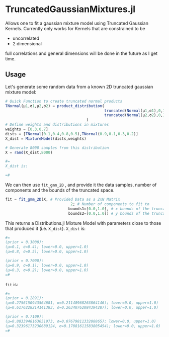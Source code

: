 # TruncatedGaussianMixtures.jl
 Allows one to fit a gaussian mixture model using Truncated Gaussian Kernels. 
 Currently only works for Kernels that are constrained to be 
 - uncorrelated
 - 2 dimensional

full correlations and general dimensions will be done in the future as I get time.

## Usage

Let's generate some random data from a known 2D truncated gaussian mixture model:

```julia
# Quick Function to create truncated normal products
TNormal(μ1,σ1,μ2,σ2) = product_distribution(
                                            truncated(Normal(μ1,σ1),0,1),
                                            truncated(Normal(μ2,σ2),0,1)
									)
# Define weights and distributions in mixtures
weights = [0.3,0.7]
dists = [TNormal(0.1,0.4,0.8,0.5),TNormal(0.9,0.1,0.3,0.2)]
X_dist = MixtureModel(dists,weights)

# Generate 8000 samples from this distribution
X = rand(X_dist,8000)

#=
X_dist is:

=#
```

We can then use `fit_gmm_2D` , and provide it the data samples, number of components and the bounds of the truncated space. 

```julia
fit = fit_gmm_2D(X, # Provided Data as a 2xN Matrix
  							 2; # Number of components to fit to
  							bounds1=[0.0,1.0], # x bounds of the truncation
  							bounds2=[0.0,1.0]) # y bounds of the truncation
```

This returns a Distributions.jl Mixture Model with parameters close to those that produced it (i.e. `X_dist`). `X_dist` is:

```julia
#=
(prior = 0.3000): 
(μ=0.1, σ=0.4); lower=0.0, upper=1.0)
(μ=0.8, σ=0.5); lower=0.0, upper=1.0)

(prior = 0.7000): 
(μ=0.9, σ=0.1); lower=0.0, upper=1.0)
(μ=0.3, σ=0.2); lower=0.0, upper=1.0)
=#
```

`fit` is:

```julia
#=
(prior = 0.2891): 
(μ=0.2756150943564681, σ=0.21148968263864146); lower=0.0, upper=1.0)
(μ=0.6176228214141383, σ=0.26340762084394287); lower=0.0, upper=1.0)

(prior = 0.7109): 
(μ=0.8833948163051973, σ=0.0767981133208865); lower=0.0, upper=1.0)
(μ=0.32396173230689124, σ=0.17881611583805454); lower=0.0, upper=1.0)
=#
```


